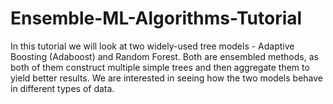 # Ensemble-ML-Algorithms-Tutorial

In this tutorial we will look at two widely-used tree models - Adaptive Boosting (Adaboost) and Random Forest. Both are ensembled methods, as both of them construct multiple simple trees and then aggregate them to yield better results. We are interested in seeing how the two models behave in different types of data.
